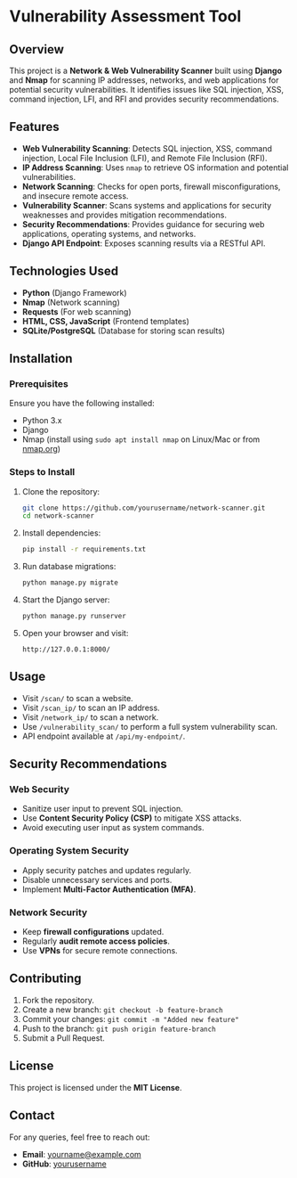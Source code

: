 # Vulnerability Assessment Tool 

## Overview
This project is a **Network & Web Vulnerability Scanner** built using **Django** and **Nmap** for scanning IP addresses, networks, and web applications for potential security vulnerabilities. It identifies issues like SQL injection, XSS, command injection, LFI, and RFI and provides security recommendations.

## Features
- **Web Vulnerability Scanning**: Detects SQL injection, XSS, command injection, Local File Inclusion (LFI), and Remote File Inclusion (RFI).
- **IP Address Scanning**: Uses `nmap` to retrieve OS information and potential vulnerabilities.
- **Network Scanning**: Checks for open ports, firewall misconfigurations, and insecure remote access.
- **Vulnerability Scanner**: Scans systems and applications for security weaknesses and provides mitigation recommendations.
- **Security Recommendations**: Provides guidance for securing web applications, operating systems, and networks.
- **Django API Endpoint**: Exposes scanning results via a RESTful API.

## Technologies Used
- **Python** (Django Framework)
- **Nmap** (Network scanning)
- **Requests** (For web scanning)
- **HTML, CSS, JavaScript** (Frontend templates)
- **SQLite/PostgreSQL** (Database for storing scan results)

## Installation
### Prerequisites
Ensure you have the following installed:
- Python 3.x
- Django
- Nmap (install using `sudo apt install nmap` on Linux/Mac or from [nmap.org](https://nmap.org/download.html))

### Steps to Install
1. Clone the repository:
   ```bash
   git clone https://github.com/yourusername/network-scanner.git
   cd network-scanner
   ```
2. Install dependencies:
   ```bash
   pip install -r requirements.txt
   ```
3. Run database migrations:
   ```bash
   python manage.py migrate
   ```
4. Start the Django server:
   ```bash
   python manage.py runserver
   ```
5. Open your browser and visit:
   ```
   http://127.0.0.1:8000/
   ```

## Usage
- Visit `/scan/` to scan a website.
- Visit `/scan_ip/` to scan an IP address.
- Visit `/network_ip/` to scan a network.
- Use `/vulnerability_scan/` to perform a full system vulnerability scan.
- API endpoint available at `/api/my-endpoint/`.

## Security Recommendations
### Web Security
- Sanitize user input to prevent SQL injection.
- Use **Content Security Policy (CSP)** to mitigate XSS attacks.
- Avoid executing user input as system commands.

### Operating System Security
- Apply security patches and updates regularly.
- Disable unnecessary services and ports.
- Implement **Multi-Factor Authentication (MFA)**.

### Network Security
- Keep **firewall configurations** updated.
- Regularly **audit remote access policies**.
- Use **VPNs** for secure remote connections.

## Contributing
1. Fork the repository.
2. Create a new branch: `git checkout -b feature-branch`
3. Commit your changes: `git commit -m "Added new feature"`
4. Push to the branch: `git push origin feature-branch`
5. Submit a Pull Request.

## License
This project is licensed under the **MIT License**.

## Contact
For any queries, feel free to reach out:
- **Email**: yourname@example.com
- **GitHub**: [yourusername](https://github.com/yourusername)

